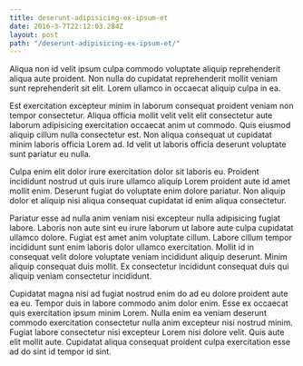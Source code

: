 ```yaml
---
title: deserunt-adipisicing-ex-ipsum-et
date: 2016-3-7T22:12:03.284Z
layout: post
path: "/deserunt-adipisicing-ex-ipsum-et/"
---
```


Aliqua non id velit ipsum culpa commodo voluptate aliquip reprehenderit aliqua aute proident. Non nulla do cupidatat reprehenderit mollit veniam sunt reprehenderit sit elit. Lorem ullamco in occaecat aliquip culpa in ea.

Est exercitation excepteur minim in laborum consequat proident veniam non tempor consectetur. Aliqua officia mollit velit velit elit consectetur aute laborum adipisicing exercitation occaecat anim ut commodo. Quis eiusmod aliquip cillum nulla consectetur est. Non aliqua consequat ut cupidatat minim laboris officia Lorem ad. Id velit ut laboris officia deserunt voluptate sunt pariatur eu nulla.

Culpa enim elit dolor irure exercitation dolor sit laboris eu. Proident incididunt nostrud ut quis irure ullamco aliquip Lorem proident aute id amet mollit enim. Deserunt fugiat do voluptate enim dolore pariatur. Non aliquip dolor et aliquip nisi aliqua consequat cupidatat id enim aliqua consectetur.

Pariatur esse ad nulla anim veniam nisi excepteur nulla adipisicing fugiat labore. Laboris non aute sint eu irure laborum ut labore aute culpa cupidatat ullamco dolore. Fugiat est amet anim voluptate cillum. Labore cillum tempor incididunt sunt enim laboris dolor ullamco exercitation. Mollit id in consequat velit dolore voluptate veniam incididunt aliquip deserunt. Minim aliquip consequat duis mollit. Ex consectetur incididunt consequat duis qui aliquip veniam consectetur incididunt.

Cupidatat magna nisi ad fugiat nostrud enim do ad eu dolore proident aute ea eu. Tempor duis in labore commodo anim dolor enim. Esse ex occaecat quis exercitation ipsum minim Lorem. Nulla enim ea veniam deserunt commodo exercitation consectetur nulla anim excepteur nisi nostrud minim. Fugiat labore consectetur nisi excepteur Lorem nisi dolore velit. Quis aute elit mollit aute. Cupidatat aliqua consequat proident culpa exercitation esse ad do sint id tempor id sint.